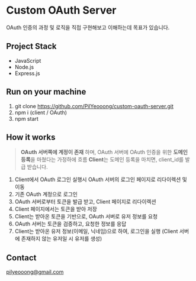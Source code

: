 
# **Custom OAuth Server**

OAuth 인증의 과정 및 로직을 직접 구현해보고 이해하는데 목표가 있습니다.

## **Project Stack**

- JavaScript
- Node.js
- Express.js

## **Run on your machine**

 1. git clone https://github.com/PilYeooong/custom-oauth-server.git
 2. npm i (client / OAuth)
 3. npm start
 
## How it works

> **OAuth 서버쪽에 계정이 존재** 하며, OAuth 서버에 OAuth 인증을 위한 **도메인 등록**을 마쳤다는 가정하에 흐름
> **Client**는 도메인 등록을 마치면, client_id를 발급 받습니다.

 1. Client에서 OAuth 로그인 실행시 OAuth 서버의 로그인 페이지로 리다이렉션 및 이동
 2. 기존 OAuth 계정으로 로그인
 3. OAuth 서버로부터 토큰을 발급 받고, Client 페이지로 리다이렉션
 4. Client 페이지에서는 토큰을 받아 저장
 5. Client는 받아온 토큰을 기반으로, OAuth 서버로 유저 정보를 요청
 6. OAuth 서버는 토큰을 검증하고, 요청한 정보를 응답
 7. Client는 받아온 유저 정보(이메일, 닉네임)으로 하여, 로그인을 실행 
    (Client 서버에 존재하지 않는 유저일 시 유저를 생성)  

## **Contact**
pilyeooong@gmail.com




